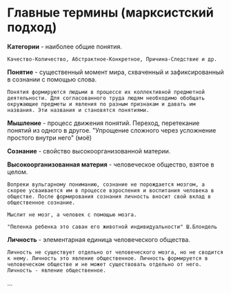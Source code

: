 # Главные термины (марксистский подход)

**Категории** - наиболее общие понятия.

    Качество-Количество, Абстрактное-Конкретное, Причина-Следствие и др.

**Понятие** - существенный момент мира, схваченный и зафиксированный в сознании с помощью слова.

    Понятия формируются людьми в процессе их коллективной предметной деятельности. Для согласованного труда людям необходимо обобщать окружающие предметы и явления по разным признакам и давать им названия. Эти названия и становятся понятиями.

**Мышление** - процесс движения понятий. Переход, перетекание понятий из одного в другое.
    "Упрощение сложного через усложнение простого внутри него" (моё)

**Сознание** - свойство высокоорганизованной материи.

**Высокоорганизованная материя** - человеческое общество, взятое в целом.

    Вопреки вульгарному пониманию, сознание не порождается мозгом, а скорее усваивается им в процессе взросления и воспитания человека в обществе. После формирования сознания личность вносит свой вклад в общественное сознание.

    Мыслит не мозг, а человек с помощью мозга.

    "Пеленка ребенка это саван его животной индивидуальности" Ш.Блондель

**Личность** - элементарная единица человеческого общества. 

    Личность не существует отдельно от человеческого мозга, но не сводится к нему. Личность это явление общественное. Личность формируется в человеческом обществе и не может существовать отдельно от него. Личность - явление общественное.

...
